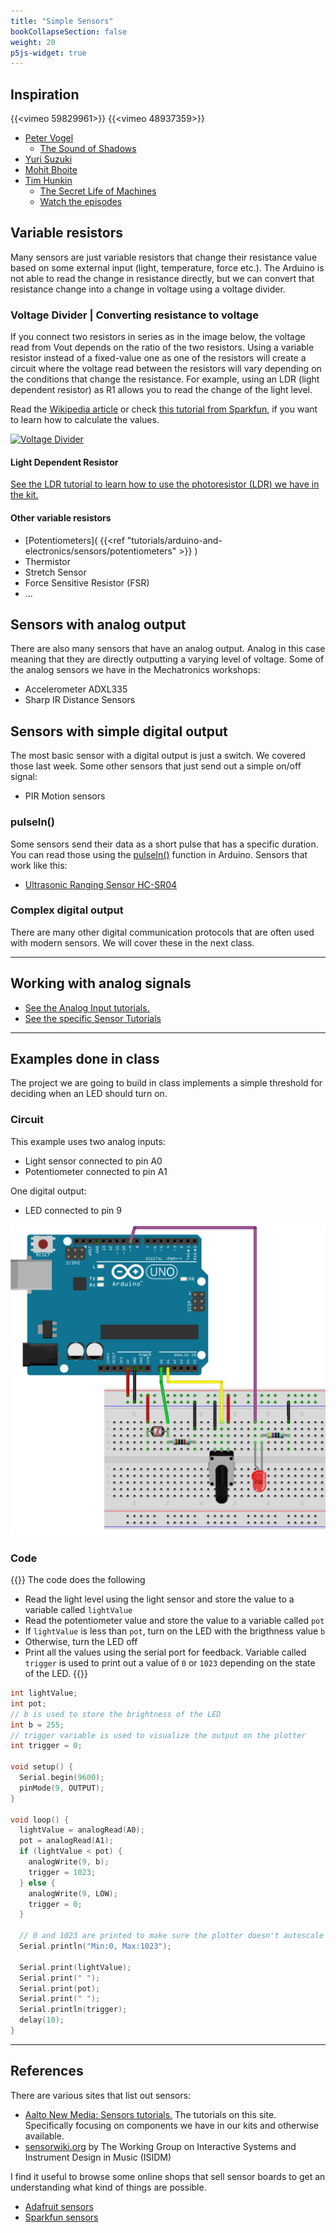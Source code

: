 ```yaml
---
title: "Simple Sensors"
bookCollapseSection: false
weight: 20
p5js-widget: true
---
```


## Inspiration

{{<vimeo 59829961>}}
{{<vimeo 48937359>}}

- [Peter Vogel](http://vogelexhibition.weebly.com/)
  - [The Sound of Shadows](https://vimeo.com/59829961)
- [Yuri Suzuki](https://www.yurisuzuki.com/)
- [Mohit Bhoite](https://www.bhoite.com/sculptures/)
- [Tim Hunkin](https://www.timhunkin.com/)
  - [The Secret Life of Machines](https://www.secretlifeofmachines.com/)
  - [Watch the episodes](https://www.exploratorium.edu/ronh/SLOM/)

## Variable resistors

Many sensors are just variable resistors that change their resistance value based on some external input (light, temperature, force etc.). The Arduino is not able to read the change in resistance directly, but we can convert that resistance change into a change in voltage using a voltage divider.

### Voltage Divider | Converting resistance to voltage

If you connect two resistors in series as in the image below, the voltage read from Vout depends on the ratio of the two resistors. Using a variable resistor instead of a fixed-value one as one of the resistors will create a circuit where the voltage read between the resistors will vary depending on the conditions that change the resistance. For example, using an LDR (light dependent resistor) as R1 allows you to read the change of the light level.

Read the [Wikipedia article](https://en.wikipedia.org/wiki/Voltage_divider) or check [this tutorial from Sparkfun](https://learn.sparkfun.com/tutorials/voltage-dividers/all), if you want to learn how to calculate the values.

[![Voltage Divider](/images/tutorials/electronics/voltage-divider.jpg)](/images/tutorials/electronics/voltage-divider.jpg)

#### Light Dependent Resistor

[See the LDR tutorial to learn how to use the photoresistor (LDR) we have in the kit.](../../../../tutorials/arduino-and-electronics/sensors/light-ldr/)

#### Other variable resistors

- [Potentiometers]( {{<ref "tutorials/arduino-and-electronics/sensors/potentiometers" >}} )
- Thermistor
- Stretch Sensor
- Force Sensitive Resistor (FSR)
- ...

## Sensors with analog output

There are also many sensors that have an analog output. Analog in this case meaning that they are directly outputting a varying level of voltage. Some of the analog sensors we have in the Mechatronics workshops:

- Accelerometer ADXL335
- Sharp IR Distance Sensors

## Sensors with simple digital output

The most basic sensor with a digital output is just a switch. We covered those last week. Some other sensors that just send out a simple on/off signal:

- PIR Motion sensors

### pulseIn()

Some sensors send their data as a short pulse that has a specific duration. You can read those using the [pulseIn()](https://www.arduino.cc/reference/en/language/functions/advanced-io/pulsein/) function in Arduino. Sensors that work like this:

- [Ultrasonic Ranging Sensor HC-SR04](../../../../tutorials/arduino-and-electronics/sensors/distance-ultrasonic-hc-sr04/)

### Complex digital output

There are many other digital communication protocols that are often used with modern sensors. We will cover these in the next class.

---

## Working with analog signals

- [See the Analog Input tutorials.](../../../../tutorials/arduino-and-electronics/arduino/)
- [See the specific Sensor Tutorials](../../../../tutorials/arduino-and-electronics/sensors/)

---

## Examples done in class

The project we are going to build in class implements a simple threshold for deciding when an LED should turn on.

### Circuit

This example uses two analog inputs:

- Light sensor connected to pin A0
- Potentiometer connected to pin A1

One digital output:

- LED connected to pin 9

[![Example Breadboard image](./img/example-bb.png)](./img/example-bb.png)

### Code

{{<hint info>}}
The code does the following
- Read the light level using the light sensor and store the value to a variable called `lightValue`
- Read the potentiometer value and store the value to a variable called `pot`
- If `lightValue` is less than `pot`, turn on the LED with the brigthness value `b`
- Otherwise, turn the LED off
- Print all the values using the serial port for feedback. Variable called `trigger` is used to print out a value of `0` or `1023` depending on the state of the LED.
{{</hint>}}

```c
int lightValue;
int pot;
// b is used to store the brightness of the LED
int b = 255;
// trigger variable is used to visualize the output on the plotter
int trigger = 0;

void setup() {
  Serial.begin(9600);
  pinMode(9, OUTPUT);
}

void loop() {
  lightValue = analogRead(A0);
  pot = analogRead(A1);
  if (lightValue < pot) {
    analogWrite(9, b);
    trigger = 1023;
  } else {
    analogWrite(9, LOW);
    trigger = 0;
  }

  // 0 and 1023 are printed to make sure the plotter doesn't autoscale
  Serial.println("Min:0, Max:1023");

  Serial.print(lightValue);
  Serial.print(" ");
  Serial.print(pot);
  Serial.print(" ");
  Serial.println(trigger);
  delay(10);
}
```

---

## References

There are various sites that list out sensors:

- [Aalto New Media: Sensors tutorials.](../../../../tutorials/arduino-and-electronics/sensors/) The tutorials on this site. Specifically focusing on components we have in our kits and otherwise available.
- [sensorwiki.org](https://sensorwiki.org/) by The Working Group on Interactive Systems and Instrument Design in Music (ISIDM)

I find it useful to browse some online shops that sell sensor boards to get an understanding what kind of things are possible. 

- [Adafruit sensors](https://www.adafruit.com/category/35)
- [Sparkfun sensors](https://www.sparkfun.com/categories/23)

